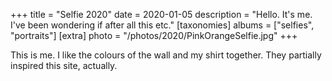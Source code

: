 +++
title = "Selfie 2020"
date = 2020-01-05
description = "Hello. It's me. I've been wondering if after all this etc."
[taxonomies]
albums = ["selfies", "portraits"]
[extra]
photo = "/photos/2020/PinkOrangeSelfie.jpg"
+++

This is me. I like the colours of the wall and my shirt together. They partially inspired this site, actually.
